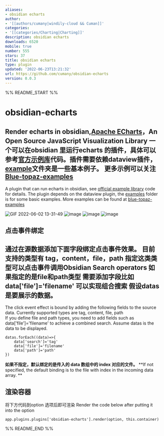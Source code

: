```yaml
---
aliases:
- obsidian echarts
author:
- '[[authors/cumany|windily-cloud && Cuman]]'
categories:
- '[[categories/Charting|Charting]]'
description: obsidian echarts
downloads: 6520
mobile: true
number: 555
stars: 37
title: obsidian echarts
type: plugin
updated: '2022-06-23T13:21:32'
url: https://github.com/cumany/obsidian-echarts
version: 0.0.3
---
```


%% README_START %%

# obsidian-echarts
 Render echarts in obsidian,[Apache ECharts](https://echarts.apache.org/en/index.html)，An Open Source JavaScript Visualization Library
一个可以在obsidian 里运行echarts 的插件，具体可以参考[官方示例库](https://echarts.apache.org/examples/en/index.html)代码。插件需要依赖dataview插件，[example](https://github.com/cumany/obsidian-echarts/tree/main/example)文件夹是一些基本例子。 更多示例可以关注[Blue-topaz-examples](https://github.com/cumany/Blue-topaz-examples)
---
A plugin that can run echarts in obsidian, see [official example library](https://echarts.apache.org/examples/en/index.html) code for details. The plugin depends on the dataview plugin, the [examples](https://github.com/cumany/obsidian-echarts/tree/main/example) folder is for some basic examples. More examples can be found at [blue-topaz-examples](https://github.com/cumany/Blue-topaz-examples)

![GIF 2022-06-02 13-31-49](https://user-images.githubusercontent.com/42957010/171559841-cfa4e5e2-69be-4506-a32f-beac33842052.gif)
![image](https://user-images.githubusercontent.com/42957010/171442642-fce4d273-ee06-4a3b-bb8c-e312f8763ce6.png)
![image](https://user-images.githubusercontent.com/42957010/171442781-67127459-5c35-4535-a80c-1c79059c3853.png)
![image](https://user-images.githubusercontent.com/42957010/171444744-5ba1e0e8-b01c-4f4b-b9e1-4ef448ded02f.png)


## 点击事件绑定

通过在源数据添加下面字段绑定点击事件效果。
目前支持的类型有 tag，content，file，path 指定这类类型可以点击事件调用Obsidian Search operators
如果指定的是file和path类型 需要添加字段比如 data['file']='filename' 可以实现组合搜索
假设datas是要展示的数据。
---
The click event effect is bound by adding the following fields to the source data.
Currently supported types are tag, content, file, path  
If you define file and path types, you need to add fields such as data['file']='filename' to achieve a combined search.
Assume datas is the data to be displayed.


```
datas.forEach((data)=>{
	data['search']='tag'
	data['file']='filename'
	data['path']='path'
})
```

**如果不指定，默认绑定的是传入的 data 数组中的 index 对应的文件。**
**If not specified, the default binding is to the file with index in the incoming data array. **

## 渲染容器
将下方代码到option 选项后即可渲染
Render the code below after putting it into the option
```
app.plugins.plugins['obsidian-echarts'].render(option, this.container)
```



%% README_END %%